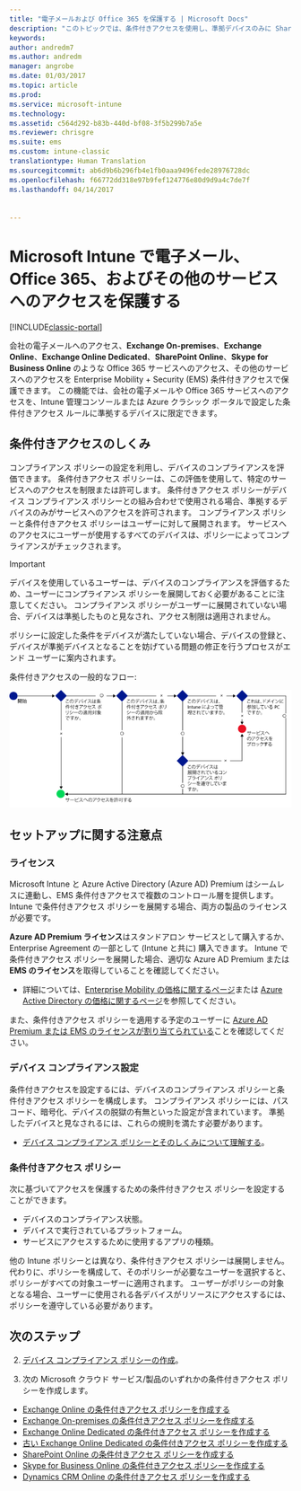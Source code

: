 ```yaml
---
title: "電子メールおよび Office 365 を保護する | Microsoft Docs"
description: "このトピックでは、条件付きアクセスを使用し、準拠デバイスのみに SharePoint Online およびその他のサービスの会社の電子メールや会社データへのアクセスを許可する方法について説明します。"
keywords: 
author: andredm7
ms.author: andredm
manager: angrobe
ms.date: 01/03/2017
ms.topic: article
ms.prod: 
ms.service: microsoft-intune
ms.technology: 
ms.assetid: c564d292-b83b-440d-bf08-3f5b299b7a5e
ms.reviewer: chrisgre
ms.suite: ems
ms.custom: intune-classic
translationtype: Human Translation
ms.sourcegitcommit: ab6d9b6b296fb4e1fb0aaa9496fede28976728dc
ms.openlocfilehash: f66772dd318e97b9fef124776e80d9d9a4c7de7f
ms.lasthandoff: 04/14/2017


---
```


# <a name="protect-access-to-email-office-365-and-other-services-with-microsoft-intune"></a>Microsoft Intune で電子メール、Office 365、およびその他のサービスへのアクセスを保護する

[!INCLUDE[classic-portal](../includes/classic-portal.md)]

会社の電子メールへのアクセス、**Exchange On-premises**、**Exchange Online**、**Exchange Online Dedicated**、**SharePoint Online**、**Skype for Business Online** のような Office 365 サービスへのアクセス、その他のサービスへのアクセスを Enterprise Mobility + Security (EMS) 条件付きアクセスで保護できます。 この機能では、会社の電子メールや Office 365 サービスへのアクセスを、Intune 管理コンソールまたは Azure クラシック ポータルで設定した条件付きアクセス ルールに準拠するデバイスに限定できます。
## <a name="how-does-conditional-access-work"></a>条件付きアクセスのしくみ
コンプライアンス ポリシーの設定を利用し、デバイスのコンプライアンスを評価できます。 条件付きアクセス ポリシーは、この評価を使用して、特定のサービスへのアクセスを制限または許可します。 条件付きアクセス ポリシーがデバイス コンプライアンス ポリシーとの組み合わせで使用される場合、準拠するデバイスのみがサービスへのアクセスを許可されます。 コンプライアンス ポリシーと条件付きアクセス ポリシーはユーザーに対して展開されます。 サービスへのアクセスにユーザーが使用するすべてのデバイスは、ポリシーによってコンプライアンスがチェックされます。

> [!IMPORTANT]
> デバイスを使用しているユーザーは、デバイスのコンプライアンスを評価するため、ユーザーにコンプライアンス ポリシーを展開しておく必要があることに注意してください。
> コンプライアンス ポリシーがユーザーに展開されていない場合、デバイスは準拠したものと見なされ、アクセス制限は適用されません。

ポリシーに設定した条件をデバイスが満たしていない場合、デバイスの登録と、デバイスが準拠デバイスとなることを妨げている問題の修正を行うプロセスがエンド ユーザーに案内されます。

条件付きアクセスの一般的なフロー:

![図は、デバイスがサービスへのアクセスを許可されているか、またはブロックされているかを決定するために使用する判断ポイントを示しています](../media/ConditionalAccess4.png)

## <a name="setup-considerations"></a>セットアップに関する注意点

### <a name="licensing"></a>ライセンス

Microsoft Intune と Azure Active Directory (Azure AD) Premium はシームレスに連動し、EMS 条件付きアクセスで複数のコントロール層を提供します。Intune で条件付きアクセス ポリシーを展開する場合、両方の製品のライセンスが必要です。

**Azure AD Premium ライセンス**はスタンドアロン サービスとして購入するか、Enterprise Agreement の一部として (Intune と共に) 購入できます。 Intune で条件付きアクセス ポリシーを展開した場合、適切な Azure AD Premium または **EMS のライセンス**を取得していることを確認してください。

- 詳細については、[Enterprise Mobility の価格に関するページ](https://www.microsoft.com/cloud-platform/enterprise-mobility-pricing)または [Azure Active Directory の価格に関するページ](https://azure.microsoft.com/pricing/details/active-directory/)を参照してください。

また、条件付きアクセス ポリシーを適用する予定のユーザーに [Azure AD Premium または EMS のライセンスが割り当てられている](/Intune/get-started/start-with-a-paid-subscription-to-microsoft-intune-step-4.md)ことを確認してください。

### <a name="device-compliance-settings"></a>デバイス コンプライアンス設定

条件付きアクセスを設定するには、デバイスのコンプライアンス ポリシーと条件付きアクセス ポリシーを構成します。 コンプライアンス ポリシーには、パスコード、暗号化、デバイスの脱獄の有無といった設定が含まれています。 準拠したデバイスと見なされるには、これらの規則を満たす必要があります。

- [デバイス コンプライアンス ポリシーとそのしくみについて理解する](introduction-to-device-compliance-policies-in-microsoft-intune.md)。

### <a name="conditional-access-policy"></a>条件付きアクセス ポリシー

次に基づいてアクセスを保護するための条件付きアクセス ポリシーを設定することができます。
- デバイスのコンプライアンス状態。
- デバイスで実行されているプラットフォーム。
- サービスにアクセスするために使用するアプリの種類。

他の Intune ポリシーとは異なり、条件付きアクセス ポリシーは展開しません。 代わりに、ポリシーを構成して、そのポリシーが必要なユーザーを選択すると、ポリシーがすべての対象ユーザーに適用されます。 ユーザーがポリシーの対象となる場合、ユーザーに使用される各デバイスがリソースにアクセスするには、ポリシーを遵守している必要があります。


## <a name="next-steps"></a>次のステップ


2. [デバイス コンプライアンス ポリシーの作成](create-a-device-compliance-policy-in-microsoft-intune.md)。

2.  次の Microsoft クラウド サービス/製品のいずれかの条件付きアクセス ポリシーを作成します。

  - [Exchange Online の条件付きアクセス ポリシーを作成する](restrict-access-to-exchange-online-with-microsoft-intune.md)
  - [Exchange On-premises の条件付きアクセス ポリシーを作成する](restrict-access-to-exchange-onpremises-with-microsoft-intune.md)
  - [Exchange Online Dedicated の条件付きアクセス ポリシーを作成する](restrict-access-to-exchange-online-with-microsoft-intune.md)
  - [古い Exchange Online Dedicated の条件付きアクセス ポリシーを作成する](restrict-access-to-exchange-onpremises-with-microsoft-intune.md)
  - [SharePoint Online の条件付きアクセス ポリシーを作成する](restrict-access-to-sharepoint-online-with-microsoft-intune.md)
  - [Skype for Business Online の条件付きアクセス ポリシーを作成する](restrict-access-to-skype-for-business-online-with-microsoft-intune.md)
  - [Dynamics CRM Online の条件付きアクセス ポリシーを作成する](restrict-access-to-dynamics-crm-online-with-microsoft-intune.md)

